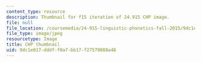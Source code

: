 ```yaml
---
content_type: resource
description: Thumbnail for f15 iteration of 24.915 CHP image.
file: null
file_location: /coursemedia/24-915-linguistic-phonetics-fall-2015/9dc1e017dddff0a7bb17f27579088a48_24-915f15-th.jpg
file_type: image/jpeg
resourcetype: Image
title: CHP thumbnail
uid: 9dc1e017-dddf-f0a7-bb17-f27579088a48
---
```

